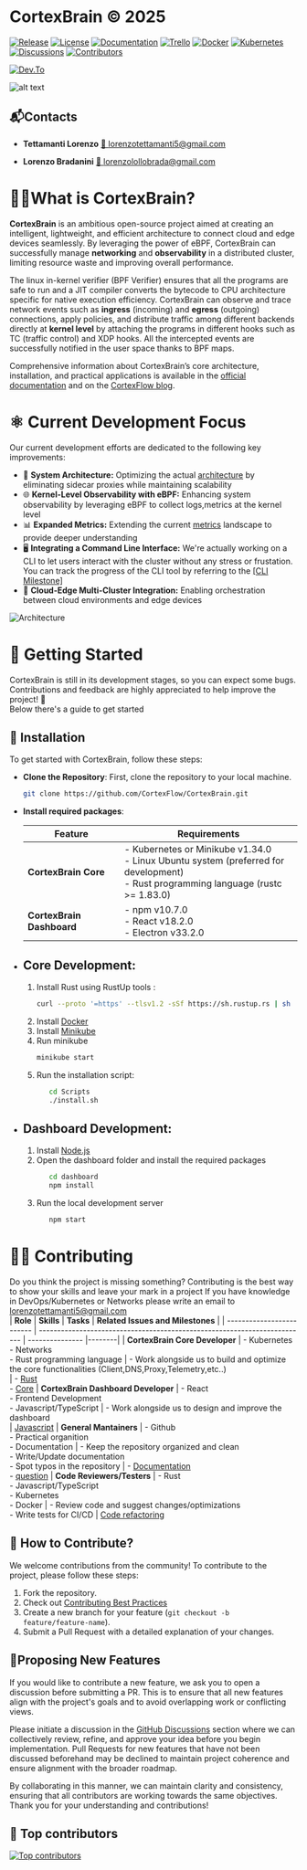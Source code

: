 # CortexBrain © 2025 

[![Release](https://img.shields.io/badge/Release-Currently%20under%20development-red?style=flat-square&logo=github)](https://github.com/CortexFlow/CortexBrain/releases)
[![License](https://img.shields.io/badge/License-Apache%202.0-blue.svg?style=flat-square&logo=open-source-initiative&logoColor=white)](./LICENSE)
[![Documentation](https://img.shields.io/badge/Documentation-Available-brightgreen?style=flat-square&logo=readthedocs&logoColor=white)](https://www.cortexflow.org/doc/)
[![Trello](https://img.shields.io/badge/Trello-Project%20Management-%23026AA7.svg?style=flat-square&logo=Trello&logoColor=white)](https://trello.com/invite/b/66c731aab6030598aef7aed3/ATTIdfd7d08e42dca6f8b56a8b26f499ab8c95EB547E/cortexbrain)
[![Docker](https://img.shields.io/badge/Docker-Containerized-%232496ED.svg?style=flat-square&logo=docker&logoColor=white)](https://www.docker.com)
[![Kubernetes](https://img.shields.io/badge/Kubernetes-Orchestrator-%23326CE5.svg?style=flat-square&logo=Kubernetes&logoColor=white)](https://kubernetes.io) 
[![Discussions](https://img.shields.io/github/discussions/CortexFlow/CortexBrain?style=flat-square&logo=github-discussions&logoColor=white)](https://github.com/CortexFlow/CortexBrain/discussions)
[![Contributors](https://img.shields.io/badge/Contributors-Welcome-brightgreen?style=flat-square&logo=github&logoColor=white)](https://github.com/CortexFlow/CortexBrain#contributing)

[![Dev.To](https://img.shields.io/badge/dev.to-Community-%23326CE5.svg?style=flat-square&logo=Dev.To&logoColor=white)](https://dev.to/cortexflow)
 

![alt text](app.png)

## 📬Contacts

- **Tettamanti Lorenzo**  [📧 lorenzotettamanti5@gmail.com](mailto:lorenzotettamanti5@gmail.com)

- **Lorenzo Bradanini**  [📧 lorenzolollobrada@gmail.com](mailto:lorenzolollobrada@gmail.com)

# 🧑‍💻What is CortexBrain?
**CortexBrain** is an ambitious open-source project aimed at creating an intelligent, lightweight, and efficient architecture to connect cloud and edge devices seamlessly. 
By leveraging the power of eBPF, CortexBrain can successfully manage **networking** and **observability** in a distributed cluster, limiting resource waste and improving overall performance. 

The linux in-kernel verifier (BPF Verifier) ensures that all the programs are safe to run and a JIT compiler converts the bytecode to CPU architecture specific for native execution efficiency. CortexBrain can observe and trace network events such as **ingress** (incoming) and **egress** (outgoing) connections, apply policies, and distribute traffic among different backends directly at **kernel level** by attaching the programs in different hooks such as TC (traffic control) and XDP hooks. All the intercepted events are successfully notified in the user space thanks to BPF maps. 

Comprehensive information about CortexBrain’s core architecture, installation, and practical applications is available in the [official documentation](https://docs.cortexflow.org/) and on the [CortexFlow blog](https://blog.cortexflow.org/).

# ⚛️ **Current Development Focus**  

Our current development efforts are dedicated to the following key improvements:  

- 🔧 **System Architecture:** Optimizing the actual [architecture](https://www.cortexflow.org/doc/#architecture) by eliminating sidecar proxies while maintaining scalability
- 🌐 **Kernel-Level Observability with eBPF:** Enhancing system observability by leveraging eBPF to collect logs,metrics at the kernel level
- 📊 **Expanded Metrics:** Extending the current [metrics](https://www.cortexflow.org/doc/#detected-metrics) landscape to provide deeper understanding  
- 🖥️ **Integrating a Command Line Interface:** We're actually working on a CLI to let users interact with the cluster without any stress or frustation. You can track the progress of the CLI tool by referring to the [[CLI Milestone]](https://github.com/CortexFlow/CortexBrain/milestone/3)
- 📡 **Cloud-Edge Multi-Cluster Integration:** Enabling orchestration between cloud environments and edge devices

![Architecture](Doc/docs/cf_architecture.svg "Cortexflow architecture")

# 🤖 Getting Started

CortexBrain is still in its development stages, so you can expect some bugs. Contributions and feedback are highly appreciated to help improve the project! 🚀  
Below there's a guide to get started

## 🥷 Installation
To get started with CortexBrain, follow these steps:

- **Clone the Repository**: First, clone the repository to your local machine.

   ```bash
   git clone https://github.com/CortexFlow/CortexBrain.git
    ```

- **Install required packages**:

   | **Feature**              | **Requirements**                                                                 |
   | ------------------------- | -------------------------------------------------------------------------------- |
   | **CortexBrain Core**      | - Kubernetes or Minikube v1.34.0  <br> - Linux Ubuntu system (preferred for development)  <br> - Rust programming language (rustc >= 1.83.0)|
   | **CortexBrain Dashboard** | - npm v10.7.0  <br> - React v18.2.0  <br> - Electron v33.2.0                      |

- ## **Core Development:**  
   1. Install Rust using RustUp tools : 
      ```bash
      curl --proto '=https' --tlsv1.2 -sSf https://sh.rustup.rs | sh
      ```  
   2. Install [Docker](https://www.docker.com/get-started/)
   3. Install [Minikube](https://minikube.sigs.k8s.io/docs/start/?arch=%2Fwindows%2Fx86-64%2Fstable%2F.exe+download)  
   4. Run minikube
      ```bash
      minikube start
      ```
   5. Run the installation script:
      ```bash
         cd Scripts
         ./install.sh
      ```
- ## **Dashboard Development:**  
   1. Install [Node.js](https://nodejs.org/en/download)
   2. Open the dashboard folder and install the required packages 
      ```bash
         cd dashboard
         npm install 
      ```  
   3. Run the local development server
      ```bash
         npm start 
      ```


# 💪🏻 Contributing
Do you think the project is missing something? Contributing is the best way to show your skills and leave your mark in a project
If you have knowledge in DevOps/Kubernetes or Networks please write an email to lorenzotettamanti5@gmail.com  
   | **Role**              | **Skills** | **Tasks** | **Related Issues and Milestones** |
   | ------------------------- | ------------------------------------------------------------------------- | --------------- |--------|
   | **CortexBrain Core Developer**      | - Kubernetes  <br> - Networks  <br> - Rust programming language | - Work alongside us to build and optimize the core functionalities (Client,DNS,Proxy,Telemetry,etc..) <br>                | - [Rust](https://github.com/CortexFlow/CortexBrain/labels/rust) <br> - [Core](https://github.com/CortexFlow/CortexBrain/milestone/1)
   | **CortexBrain Dashboard Developer** | - React  <br> - Frontend Development <br> - Javascript/TypeScript | - Work alongside us to design and improve the dashboard  <br>            | [Javascript](https://github.com/CortexFlow/CortexBrain/labels/javascript)
   | **General Mantainers** | - Github  <br> - Practical organition  <br> - Documentation                   | - Keep the repository organized and clean <br> - Write/Update documentation <br> - Spot typos in the repository     | - [Documentation](https://github.com/CortexFlow/CortexBrain/labels/documentation) <br> - [question](https://github.com/CortexFlow/CortexBrain/labels/question)
   | **Code Reviewers/Testers** | - Rust  <br> - Javascript/TypeScript  <br> - Kubernetes <br> - Docker    | - Review code and suggest changes/optimizations <br> - Write tests for CI/CD  | [Code refactoring](https://github.com/CortexFlow/CortexBrain/labels/code%20refactoring)
 

## 🤖 How to Contribute?
We welcome contributions from the community! To contribute to the project, please follow these steps:

1. Fork the repository.
2. Check out [Contributing Best Practices](https://github.com/CortexFlow/CortexBrain/blob/main/CONTRIBUTING.md) 
3. Create a new branch for your feature (`git checkout -b feature/feature-name`).
4. Submit a Pull Request with a detailed explanation of your changes.

## 🙋**Proposing New Features**

If you would like to contribute a new feature, we ask you to open a discussion before submitting a PR. This is to ensure that all new features align with the project's goals and to avoid overlapping work or conflicting views.

Please initiate a discussion in the [GitHub Discussions](https://github.com/CortexFlow/CortexBrain/discussions) section where we can collectively review, refine, and approve your idea before you begin implementation. Pull Requests for new features that have not been discussed beforehand may be declined to maintain project coherence and ensure alignment with the broader roadmap.

By collaborating in this manner, we can maintain clarity and consistency, ensuring that all contributors are working towards the same objectives. Thank you for your understanding and contributions!

## 🐐 Top contributors
[![Top contributors](https://images.repography.com/54717595/CortexFlow/CortexBrain/top-contributors/bRL3WTk3lP0LlkiA2QM-GAH_NLqgBwcXYg8aH_s_9Fg/_YHQeQ-ptyH2aRy6rfxNfiMSSDWLoxKWQgKovd2sKJM_table.svg)](https://github.com/CortexFlow/CortexBrain/graphs/contributors)
